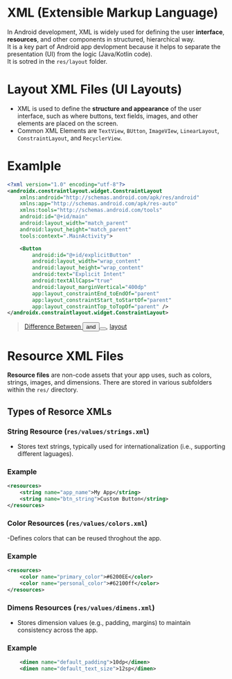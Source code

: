 # XML (Extensible Markup Language)
In Android development, XML is widely used for defining the user **interface**, **resources**, and other components in structured, hierarchical way.  
It is a key part of Android app devlopment because it helps to separate the presentation (UI) from the logic (Java/Kotlin code).  
It is sotred in the `res/layout` folder.

# Layout XML Files (UI Layouts)
- XML is used to define the **structure and appearance** of the user interface, such as where buttons, text fields, images, and other elements are placed on the screen.
- Common XML Elements are `TextView`, `BUtton`, `ImageVIew`, `LinearLayout`, `ConstraintLayout`, and `RecyclerView`.

# Examlple
```xml
<?xml version="1.0" encoding="utf-8"?>
<androidx.constraintlayout.widget.ConstraintLayout
    xmlns:android="http://schemas.android.com/apk/res/android"
    xmlns:app="http://schemas.android.com/apk/res-auto"
    xmlns:tools="http://schemas.android.com/tools"
    android:id="@+id/main"
    android:layout_width="match_parent"
    android:layout_height="match_parent"
    tools:context=".MainActivity">

    <Button
        android:id="@+id/explicitButton"
        android:layout_width="wrap_content"
        android:layout_height="wrap_content"
        android:text="Explicit Intent"
        android:textAllCaps="true"
        android:layout_marginVertical="400dp"
        app:layout_constraintEnd_toEndOf="parent"
        app:layout_constraintStart_toStartOf="parent"
        app:layout_constraintTop_toTopOf="parent" />
</androidx.constraintlayout.widget.ConstraintLayout>
```
> [Difference Between <Button /> and <Button></Button>](), [layout]()

# Resource XML Files
**Resource files** are non-code assets that your app uses, such as colors, strings, images, and dimensions. There are stored in various subfolders within the `res/` directory.

## Types of Resorce XMLs

### String Resource (`res/values/strings.xml`)
- Stores text strings, typically used for internationalization (i.e., supporting different laguages).

### Example
```xml
<resources>
    <string name="app_name">My App</string>
    <string name="btn_string">Custom Button</string>
</resources>
```

### Color Resources (`res/values/colors.xml`)
-Defines colors that can be reused throghout the app.

### Example
```xml
<resources>
    <color name="primary_color">#6200EE</color>
    <color name="personal_color">#62100ff</color>
</resources>
```

### Dimens Resources (`res/values/dimens.xml`)
- Stores dimension values (e.g., padding, margins) to maintain consistency across the app.

### Example
```xml
    <dimen name="default_padding">10dp</dimen>
    <dimen name="default_text_size">12sp</dimen>
```
